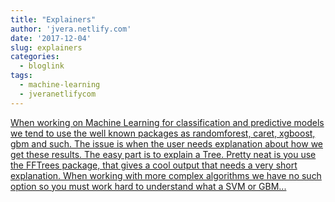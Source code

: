 ```yaml
---
title: "Explainers"
author: 'jvera.netlify.com'
date: '2017-12-04'
slug: explainers
categories:
  - bloglink
tags:
  - machine-learning
  - jveranetlifycom
---
```


[When working on Machine Learning for classification and predictive models we tend to use the well known packages as randomforest, caret, xgboost, gbm and such. The issue is when the user needs explanation about how we get these results. The easy part is to explain a Tree. Pretty neat is you use the FFTrees package, that gives a cool output that needs a very short explanation. When working with more complex algorithms we have no such option so you must work hard to understand what a SVM or GBM...<click to read more>](http://jvera.netlify.com/post/2017/12/04/explainers-when-your-r-model-needs-to-be-explained/)

